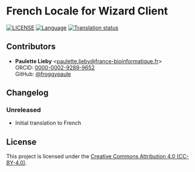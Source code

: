 # French Locale for Wizard Client

[![LICENSE](https://img.shields.io/github/license/ds-wizard/wizard-client-locales)](LICENSE)
[![Language](https://img.shields.io/badge/ISO%20639--1-fr-blue)](https://en.wikipedia.org/wiki/French_language)
[![Translation status](https://localize.ds-wizard.org/widgets/wizard-client/fr/wizard-client-3-17-1/svg-badge.svg)](https://localize.ds-wizard.org/engage/wizard-client/fr/)

## Contributors

* **Paulette Lieby** <[paulette.lieby@france-bioinformatique.fr](mailto:paulette.lieby@france-bioinformatique.fr)><br>ORCID: [0000-0002-9289-9652](https://orcid.org/0000-0002-9289-9652)<br>GitHub: [@froggypaule](https://github.com/froggypaule)


## Changelog

### Unreleased

* Initial translation to French


## License

This project is licensed under the [Creative Commons Attribution 4.0 (CC-BY-4.0)](https://creativecommons.org/licenses/by/4.0/).
